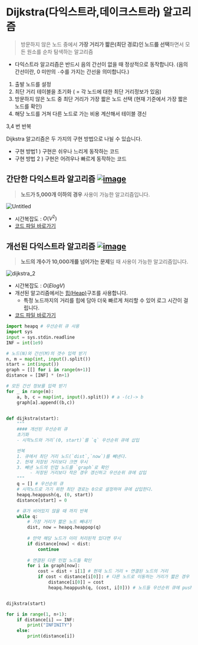 # Dijkstra(다익스트라,데이크스트라) 알고리즘

> 방문하지 않은 노드 중에서 **가장 거리가 짧은(최단 경로)인 노드를 선택**하면서 모든 원소를 순차 탐색하는 알고리즘

* 다익스트라 알고리즘은 반드시 음의 간선이 없을 때 정상적으로 동작합니다. (음의 간선이란, 0 미만의 `-`수를 가지는 간선을 의미합니다.)

1. 출발 노드를 설정
2. 최단 거리 테이블을 초기화 ( = 각 노드에 대한 최단 거리정보가 있음)
3. 방문하지 않은 노드 중 최단 거리가 가장 짧은 노드 선택 (현재 기준에서 가장 짧은 노드를 확인)
4. 해당 노드를 거쳐 다른 노드로 가는 비용 계산해서 테이블 갱신

3,4 번 반복

Dijkstra 알고리즘은 두 가지의 구현 방법으로 나뉠 수 있습니다.

* 구현 방법1 ) 구현은 쉬우나 느리게 동작하는 코드
* 구현 방법 2 ) 구현은 어려우나 빠르게 동작하는 코드

## 간단한 다익스트라 알고리즘 [![image](https://github.com/dongwoodev/Programming-Team-Notes/assets/55238671/ed0ba06e-2c0d-4f4f-8666-24d84cd5e54e)](https://youtu.be/i48L7aT3uIw)

> **노드가 5,000개 이하의 경우** 사용이 가능한 알고리즘입니다.

![Untitled](https://github.com/dongwoodev/Programming-Team-Notes/assets/55238671/f0c1cef7-180e-4e93-8ed8-22efede7fa5f)

* 시간복잡도 : $O(V^2)$
* [코드 파일 바로가기](../../shortest\_root/dijkstra\_1.py)

## 개선된 다익스트라 알고리즘 [![image](https://github.com/dongwoodev/Programming-Team-Notes/assets/55238671/ed0ba06e-2c0d-4f4f-8666-24d84cd5e54e)](https://youtu.be/XXzsUST5KSI)

> **노드의 개수가 10,000개를 넘어가는 문제**일 때 사용이 가능한 알고리즘입니다.

![dijkstra\_2](https://github.com/dongwoodev/Programming-Team-Notes/assets/55238671/9720f99a-4c18-44ce-a232-753680dfa2c8)

* 시간복잡도 : $O(ElogV)$
* 개선된 알고리즘에서는 [힙(Heap)](dijkstra.md)구조를 사용합니다.
  * 특정 노드까지의 거리를 힙에 담아 더욱 빠르게 처리할 수 있어 로그 시간이 걸립니다.
* [코드 파일 바로가기](../../shortest\_root/dijkstra\_2.py)

```py
import heapq # 우선순위 큐 사용
import sys
input = sys.stdin.readline
INF = int(1e9)

# 노드(N)와 간선(M)의 갯수 입력 받기
n, m = map(int, input().split()) 
start = int(input())
graph = [[] for i in range(n+1)]
distance = [INF] * (n+1)

# 모든 간선 정보를 입력 받기
for _ in range(m):
    a, b, c = map(int, input().split()) # a -(c)-> b
    graph[a].append((b,c))


def dijkstra(start):
    """
    #### 개선된 우선순위 큐
    초기화
    - 시작노드와 거리`(0, start)`를 `q` 우선순위 큐에 삽입 

    반복
    1. 큐에서 최단 거리 노드(`dist`,`now`)를 빼낸다.
    2. 현재 저장된 거리보다 크면 무시
    3. 빼낸 노드의 인접 노드를 `graph`로 확인
         - 저장된 거리보다 작은 경우 갱신하고 우선순위 큐에 삽입
    """
    q = [] # 우선순위 큐
    # 시작노드로 가기 위한 최단 경로는 0으로 설정하여 큐에 삽입한다.
    heapq.heappush(q, (0, start))
    distance[start] = 0

    # 큐가 비어있지 않을 때 까지 반복
    while q:
        # 가장 거리가 짧은 노드 빼내기
        dist, now = heapq.heappop(q)
        
        # 만약 해당 노드가 이미 처리된적 있다면 무시
        if distance[now] < dist:
            continue
        
        # 연결된 다른 인접 노드들 확인
        for i in graph[now]:
            cost = dist + i[1] # 현재 노드 거리 + 연결된 노드의 거리
            if cost < distance[i[0]]: # 다른 노드로 이동하는 거리가 짧은 경우
                distance[i[0]] = cost
                heapq.heappush(q, (cost, i[0])) # 노드들 우선순위 큐에 push


dijkstra(start)

for i in range(1, n+1):
    if distance[i] == INF:
        print("INFINITY")
    else:
        print(distance[i])
```
